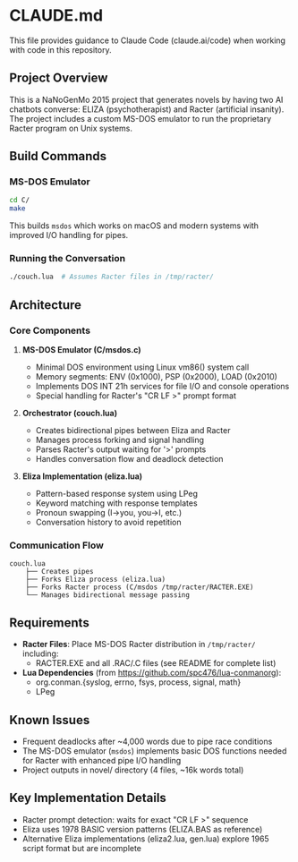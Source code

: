 # CLAUDE.md

This file provides guidance to Claude Code (claude.ai/code) when working with code in this repository.

## Project Overview

This is a NaNoGenMo 2015 project that generates novels by having two AI chatbots converse: ELIZA (psychotherapist) and Racter (artificial insanity). The project includes a custom MS-DOS emulator to run the proprietary Racter program on Unix systems.

## Build Commands

### MS-DOS Emulator
```bash
cd C/
make
```
This builds `msdos` which works on macOS and modern systems with improved I/O handling for pipes.

### Running the Conversation
```bash
./couch.lua  # Assumes Racter files in /tmp/racter/
```

## Architecture

### Core Components

1. **MS-DOS Emulator (C/msdos.c)**
   - Minimal DOS environment using Linux vm86() system call
   - Memory segments: ENV (0x1000), PSP (0x2000), LOAD (0x2010)
   - Implements DOS INT 21h services for file I/O and console operations
   - Special handling for Racter's "CR LF >" prompt format

2. **Orchestrator (couch.lua)**
   - Creates bidirectional pipes between Eliza and Racter
   - Manages process forking and signal handling
   - Parses Racter's output waiting for '>' prompts
   - Handles conversation flow and deadlock detection

3. **Eliza Implementation (eliza.lua)**
   - Pattern-based response system using LPeg
   - Keyword matching with response templates
   - Pronoun swapping (I→you, you→I, etc.)
   - Conversation history to avoid repetition

### Communication Flow
```
couch.lua
    ├── Creates pipes
    ├── Forks Eliza process (eliza.lua)
    ├── Forks Racter process (C/msdos /tmp/racter/RACTER.EXE)
    └── Manages bidirectional message passing
```

## Requirements

- **Racter Files**: Place MS-DOS Racter distribution in `/tmp/racter/` including:
  - RACTER.EXE and all .RAC/.C files (see README for complete list)
- **Lua Dependencies** (from https://github.com/spc476/lua-conmanorg):
  - org.conman.{syslog, errno, fsys, process, signal, math}
  - LPeg

## Known Issues

- Frequent deadlocks after ~4,000 words due to pipe race conditions
- The MS-DOS emulator (`msdos`) implements basic DOS functions needed for Racter with enhanced pipe I/O handling
- Project outputs in novel/ directory (4 files, ~16k words total)

## Key Implementation Details

- Racter prompt detection: waits for exact "CR LF >" sequence
- Eliza uses 1978 BASIC version patterns (ELIZA.BAS as reference)
- Alternative Eliza implementations (eliza2.lua, gen.lua) explore 1965 script format but are incomplete